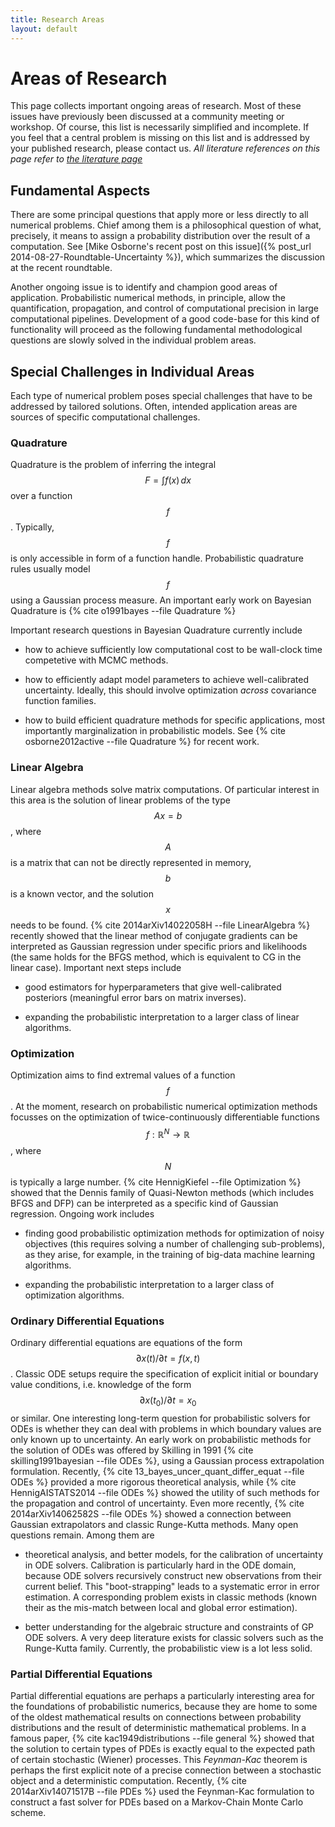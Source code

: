 ```yaml
---
title: Research Areas
layout: default
---
```


# Areas of Research

This page collects important ongoing areas of research. Most of these issues
have previously been discussed at a community meeting or workshop. Of course,
this list is necessarily simplified and incomplete. If you feel that a central
problem is missing on this list and is addressed by your published research,
please contact us. *All literature references on this page refer to
[the literature page](../literature/index.html)*

## Fundamental Aspects

There are some principal questions that apply more or less directly to all
numerical problems. Chief among them is a philosophical question of what,
precisely, it means to assign a probability distribution over the result of a
computation. See [Mike Osborne's recent post on this issue]({% post_url 2014-08-27-Roundtable-Uncertainty %}), which summarizes the discussion at the
recent roundtable.  

Another ongoing issue is to identify and champion good areas of
application. Probabilistic numerical methods, in principle, allow the
quantification, propagation, and control of computational precision in large
computational pipelines. Development of a good code-base for this kind of
functionality will proceed as the following fundamental methodological
questions are slowly solved in the individual problem areas.

## Special Challenges in Individual Areas

Each type of numerical problem poses special challenges that have to be
addressed by tailored solutions. Often, intended application areas are sources
of specific computational challenges.

### Quadrature

Quadrature is the problem of inferring the integral $$F=\int f(x)\,dx$$ over a
function $$f$$. Typically, $$f$$ is only accessible in form of a function
handle. Probabilistic quadrature rules usually model $$f$$ using a Gaussian
process measure. An important early work on Bayesian Quadrature is
{% cite o1991bayes --file Quadrature %}

Important research questions in Bayesian Quadrature currently include

* how to achieve sufficiently low computational cost to be wall-clock time
  competetive with MCMC methods.

* how to efficiently adapt model parameters to achieve well-calibrated
  uncertainty. Ideally, this should involve optimization _across_ covariance
  function families.

* how to build efficient quadrature methods for specific applications, most
  importantly marginalization in probabilistic models. See
  {% cite osborne2012active --file Quadrature %} for recent work.

### Linear Algebra

Linear algebra methods solve matrix computations. Of particular interest in
this area is the solution of linear problems of the type $$Ax=b$$, where $$A$$
is a matrix that can not be directly represented in memory, $$b$$ is a known
vector, and the solution $$x$$ needs to be found.
{% cite 2014arXiv14022058H --file LinearAlgebra %} recently showed that
the linear method of conjugate gradients can be interpreted as Gaussian
regression under specific priors and likelihoods (the same holds for the BFGS
method, which is equivalent to CG in the linear case). Important next steps
include

* good estimators for hyperparameters that give well-calibrated posteriors
  (meaningful error bars on matrix inverses).

* expanding the probabilistic interpretation to a larger class of linear algorithms.

### Optimization

Optimization aims to find extremal values of a function $$f$$. At the moment,
research on probabilistic numerical optimization methods focusses on the
optimization of twice-continuously differentiable functions
$$f:\mathbb{R}^N\to\mathbb{R}$$, where $$N$$ is typically a large number.
{% cite HennigKiefel --file Optimization %} showed that the Dennis family of
Quasi-Newton methods (which includes BFGS and DFP) can be interpreted as a specific
kind of Gaussian regression. Ongoing work includes

* finding good probabilistic optimization methods for optimization of noisy
  objectives (this requires solving a number of challenging sub-problems), as
  they arise, for example, in the training of big-data machine learning
  algorithms.

* expanding the probabilistic interpretation to a larger class of optimization algorithms.

### Ordinary Differential Equations

Ordinary differential equations are equations of the form
$$\partial x(t) / \partial t=f(x,t)$$. Classic ODE setups require the
specification of explicit initial or boundary value conditions, i.e. knowledge
of the form $$\partial x(t_0) / \partial t = x_0$$ or similar. One interesting
long-term question for probabilistic solvers for ODEs is whether they can deal
with problems in which boundary values are only known up to uncertainty. An
early work on probabilistic methods for the solution of ODEs was offered by
Skilling in 1991 {% cite skilling1991bayesian --file ODEs %}, using a Gaussian
process extrapolation formulation. Recently,
{% cite 13_bayes_uncer_quant_differ_equat --file ODEs %} provided a more
rigorous theoretical analysis, while {% cite HennigAISTATS2014 --file ODEs %}
showed the utility of such methods for the propagation and control of
uncertainty. Even more recently, {% cite 2014arXiv14062582S --file ODEs %}
showed a connection between Gaussian extrapolators and classic Runge-Kutta
methods. Many open questions remain. Among them are

* theoretical analysis, and better models, for the calibration of
  uncertainty in ODE solvers. Calibration is particularly hard in the ODE
  domain, because ODE solvers recursively construct new observations from their
  current belief. This "boot-strapping" leads to a systematic error in error
  estimation. A corresponding problem exists in classic methods (known their as
  the mis-match between local and global error estimation).

* better understanding for the algebraic structure and constraints of GP ODE
  solvers. A very deep literature exists for classic solvers such as the
  Runge-Kutta family. Currently, the probabilistic view is a lot less solid.

### Partial Differential Equations

Partial differential equations are perhaps a particularly interesting area for the
foundations of probabilistic numerics, because they are home to some of the
oldest mathematical results on connections between probability distributions
and the result of deterministic mathematical problems. In a famous paper,
{% cite kac1949distributions --file general %} showed that the solution to
certain types of PDEs is exactly equal to the expected path of certain
stochastic (Wiener) processes. This *Feynman-Kac* theorem is perhaps the first
explicit note of a precise connection between a stochastic object and a
deterministic computation. Recently, {% cite 2014arXiv14071517B --file PDEs %}
used the Feynman-Kac formulation to construct a fast solver for PDEs based on a
Markov-Chain Monte Carlo scheme.
